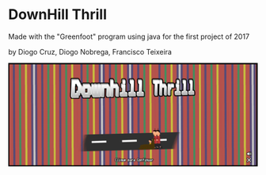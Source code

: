 # DownHill Thrill

Made with the "Greenfoot" program using java for the first project of 2017

by Diogo Cruz, Diogo Nobrega, Francisco Teixeira

![alt text](https://raw.githubusercontent.com/dcx2202/DownHill-Thrill/master/images/usedinreadme.png)